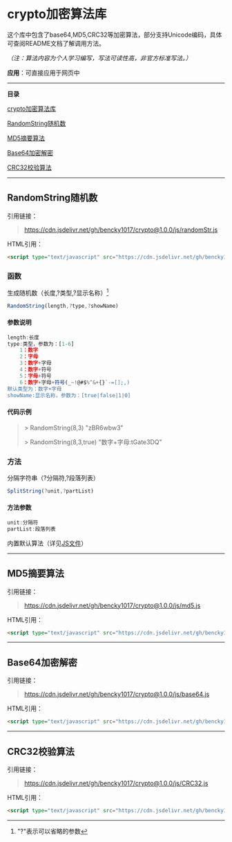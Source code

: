 crypto加密算法库
==

这个库中包含了base64,MD5,CRC32等加密算法，部分支持Unicode编码，具体可查阅README文档了解调用方法。

*（注：算法内容为个人学习编写，写法可读性高，非官方标准写法。）*

**应用**：可直接应用于网页中

---

**目录**

[crypto加密算法库](#crypto加密算法库) 

[RandomString随机数](##RandomString随机数) 

[MD5摘要算法](#MD5摘要算法)

[Base64加密解密](#Base64加密解密)

[CRC32校验算法](#CRC32校验算法)

---

## RandomString随机数

引用链接：

> https://cdn.jsdelivr.net/gh/bencky1017/crypto@1.0.0/js/randomStr.js

HTML引用：

```html
<script type="text/javascript" src="https://cdn.jsdelivr.net/gh/bencky1017/crypto@1.0.0/js/randomStr.js"></script>
```

### 函数

生成随机数（长度,?类型,?显示名称）[^符号解释]

```javascript
RandomString(length,?type,?showName)
```

#### 参数说明

```js
length:长度
type:类型，参数为：[1-6]
	1：数字
	2：字母
	3：数字+字母
	4：数字+符号
	5：字母+符号
	6：数字+字母+符号(_~!@#$%^&+{}`-=[];,)
默认类型为：数字+字母
showName:显示名称，参数为：[true|false|1|0]
```

#### 代码示例

> \> RandomString(8,3)
> "zBR6wbw3"
>
> \> RandomString(8,3,true)
> "数字+字母:tGate3DQ"

### 方法

分隔字符串（?分隔符,?段落列表）

```javascript
SplitString(?unit,?partList)
```

#### 方法参数

```js
unit:分隔符
partList:段落列表

```

内置默认算法（详见[JS文件](https://cdn.jsdelivr.net/gh/bencky1017/crypto@1.0.0/js/randomStr.js)）




---

## MD5摘要算法

引用链接：

> https://cdn.jsdelivr.net/gh/bencky1017/crypto@1.0.0/js/md5.js

HTML引用：

```html
<script type="text/javascript" src="https://cdn.jsdelivr.net/gh/bencky1017/crypto@1.0.0/js/md5.js"></script>
```



---

## Base64加密解密

引用链接：

> https://cdn.jsdelivr.net/gh/bencky1017/crypto@1.0.0/js/base64.js

HTML引用：

```html
<script type="text/javascript" src="https://cdn.jsdelivr.net/gh/bencky1017/crypto@1.0.0/js/base64.js"></script>
```



---

## CRC32校验算法

引用链接：

> https://cdn.jsdelivr.net/gh/bencky1017/crypto@1.0.0/js/CRC32.js

HTML引用：

```html
<script type="text/javascript" src="https://cdn.jsdelivr.net/gh/bencky1017/crypto@1.0.0/js/CRC32.js"></script>
```



[^符号解释]: "?"表示可以省略的参数
